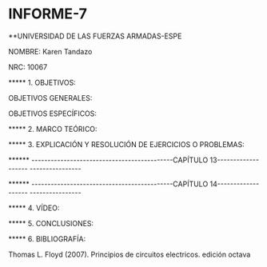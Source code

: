 # INFORME-7

**UNIVERSIDAD DE LAS FUERZAS ARMADAS-ESPE

NOMBRE: Karen Tandazo

NRC: 10067

***** 1. OBJETIVOS:

OBJETIVOS GENERALES:




OBJETIVOS ESPECÍFICOS:



***** 2. MARCO TEÓRICO:


***** 3. EXPLICACIÓN Y RESOLUCIÓN DE EJERCICIOS O PROBLEMAS:

****** --------------------------------------------CAPÍTULO 13------------------- ----------------

****** --------------------------------------------CAPÍTULO 14------------------- ----------------


***** 4. VÍDEO:




***** 5. CONCLUSIONES:



***** 6. BIBLIOGRAFÍA:

Thomas L. Floyd (2007). Principios de circuitos electricos. edición octava
